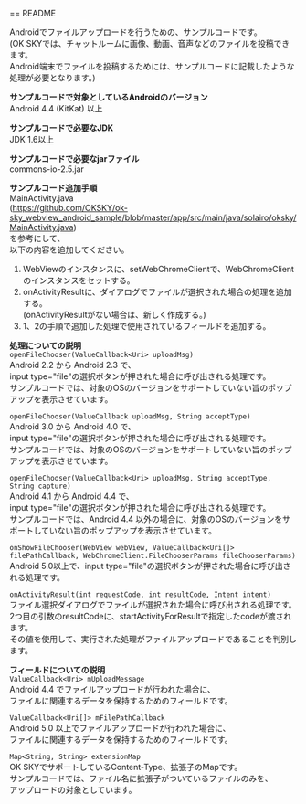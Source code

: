 == README

Androidでファイルアップロードを行うための、サンプルコードです。  
(OK SKYでは、チャットルームに画像、動画、音声などのファイルを投稿できます。  
Android端末でファイルを投稿するためには、サンプルコードに記載したような処理が必要となります。)  

**サンプルコードで対象としているAndroidのバージョン**  
Android 4.4 (KitKat) 以上

**サンプルコードで必要なJDK**  
JDK 1.6以上

**サンプルコードで必要なjarファイル**  
commons-io-2.5.jar

**サンプルコード追加手順**  
MainActivity.java  
(<https://github.com/OKSKY/ok-sky_webview_android_sample/blob/master/app/src/main/java/solairo/oksky/MainActivity.java>)  
を参考にして、  
以下の内容を追加してください。

1. WebViewのインスタンスに、setWebChromeClientで、WebChromeClientのインスタンスをセットする。
2. onActivityResultに、ダイアログでファイルが選択された場合の処理を追加する。  
(onActivityResultがない場合は、新しく作成する。)
3. 1、2の手順で追加した処理で使用されているフィールドを追加する。


**処理についての説明**  
`openFileChooser(ValueCallback<Uri> uploadMsg)`  
Android 2.2 から Android 2.3 で、  
input type="file"の選択ボタンが押された場合に呼び出される処理です。  
サンプルコードでは、対象のOSのバージョンをサポートしていない旨のポップアップを表示させています。

`openFileChooser(ValueCallback uploadMsg, String acceptType)`  
Android 3.0 から Android 4.0 で、  
input type="file"の選択ボタンが押された場合に呼び出される処理です。  
サンプルコードでは、対象のOSのバージョンをサポートしていない旨のポップアップを表示させています。

`openFileChooser(ValueCallback<Uri> uploadMsg, String acceptType, String capture)`  
Android 4.1 から Android 4.4 で、  
input type="file"の選択ボタンが押された場合に呼び出される処理です。  
サンプルコードでは、Android 4.4 以外の場合に、対象のOSのバージョンをサポートしていない旨のポップアップを表示させています。

`onShowFileChooser(WebView webView, ValueCallback<Uri[]> filePathCallback, WebChromeClient.FileChooserParams fileChooserParams)`  
Android 5.0以上で、input type="file"の選択ボタンが押された場合に呼び出される処理です。

`onActivityResult(int requestCode, int resultCode, Intent intent)`  
ファイル選択ダイアログでファイルが選択された場合に呼び出される処理です。  
2つ目の引数のresultCodeに、startActivityForResultで指定したcodeが渡されます。  
その値を使用して、実行された処理がファイルアップロードであることを判別します。

**フィールドについての説明**  
`ValueCallback<Uri> mUploadMessage`  
Android 4.4 でファイルアップロードが行われた場合に、  
ファイルに関連するデータを保持するためのフィールドです。

`ValueCallback<Uri[]> mFilePathCallback`  
Android 5.0 以上でファイルアップロードが行われた場合に、  
ファイルに関連するデータを保持するためのフィールドです。

`Map<String, String> extensionMap`  
OK SKYでサポートしているContent-Type、拡張子のMapです。  
サンプルコードでは、ファイル名に拡張子がついているファイルのみを、  
アップロードの対象としています。
